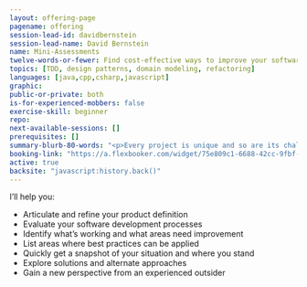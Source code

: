 ```yaml
---
layout: offering-page
pagename: offering
session-lead-id: davidbernstein
session-lead-name: David Bernstein
name: Mini-Assessments
twelve-words-or-fewer: Find cost-effective ways to improve your software development processes.
topics: [TDD, design patterns, domain modeling, refactoring]
languages: [java,cpp,csharp,javascript]
graphic:
public-or-private: both
is-for-experienced-mobbers: false
exercise-skill: beginner
repo:
next-available-sessions: []
prerequisites: []
summary-blurb-80-words: "<p>Every project is unique and so are its challenges. Through online interviews, questionnaires, and conversations I can provide you an ad hoc assessment of your software development process and/or project along with recommendations for improvement prioritized by the value that you’ll receive right away. This is a guided conversation from one to two hours.</p>"
booking-link: "https://a.flexbooker.com/widget/75e809c1-6688-42cc-9fbf-77b001c15991?serviceIds=39110"
active: true
backsite: "javascript:history.back()"
---
```


<p>I’ll help you:</p>
<ul class='list'>
<li>Articulate and refine your product definition</li>
<li>Evaluate your software development processes</li>
<li>Identify what’s working and what areas need improvement</li>
<li>List areas where best practices can be applied</li>
<li>Quickly get a snapshot of your situation and where you stand</li>
<li>Explore solutions and alternate approaches</li>
<li>Gain a new perspective from an experienced outsider</li>
</ul>
